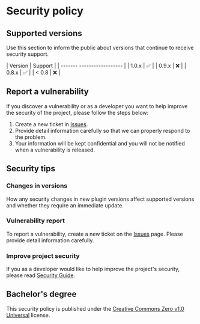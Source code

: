 # Security policy

## Supported versions

Use this section to inform the public about versions that continue to receive security support.

| Version | Support |
| ------- ------------------ |
| 1.0.x | :white_check_mark: |
| 0.9.x | :x: |
| 0.8.x | :white_check_mark: |
| < 0.8 | :x: |

## Report a vulnerability

If you discover a vulnerability or as a developer you want to help improve the security of the project, please follow the steps below:

1. Create a new ticket in [Issues](https://github.com/lordwebiran/VC-Gold-Price/issues).
2. Provide detail information carefully so that we can properly respond to the problem.
3. Your information will be kept confidential and you will not be notified when a vulnerability is released.

## Security tips

### Changes in versions

How any security changes in new plugin versions affect supported versions and whether they require an immediate update.

### Vulnerability report

To report a vulnerability, create a new ticket on the [Issues](https://github.com/lordwebiran/VC-Gold-Price/issues) page. Please provide detail information carefully.

### Improve project security

If you as a developer would like to help improve the project's security, please read [Security Guide](https://github.com/lordwebiran/VC-Gold-Price/security/policy).

## Bachelor's degree

This security policy is published under the [Creative Commons Zero v1.0 Universal](https://creativecommons.org/publicdomain/zero/1.0/) license.
